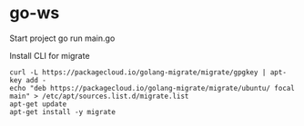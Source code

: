 # go-ws

Start project go run main.go

Install CLI for migrate

```
curl -L https://packagecloud.io/golang-migrate/migrate/gpgkey | apt-key add -
echo "deb https://packagecloud.io/golang-migrate/migrate/ubuntu/ focal main" > /etc/apt/sources.list.d/migrate.list
apt-get update
apt-get install -y migrate
```
